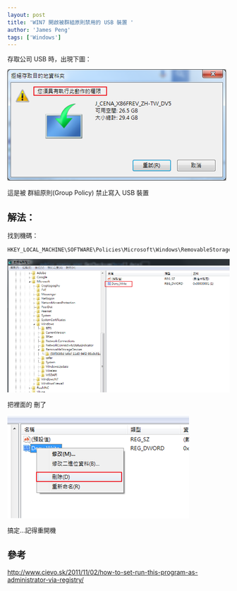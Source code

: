 ```yaml
---
layout: post
title: 'WIN7 開啟被群組原則禁用的 USB 裝置 '
author: 'James Peng'
tags: ['Windows']
---
```


存取公司 USB 時，出現下圖：

![](..\images\2016-05-12-WIN7_HowToUseGroupPolicyToEnableUSBdrives\cSCbDAJ.png)

這是被 群組原則(Group Policy) 禁止寫入 USB 裝置


## 解法： ##

找到機碼：

~~~text
HKEY_LOCAL_MACHINE\SOFTWARE\Policies\Microsoft\Windows\RemovableStorageDevices
~~~   

![](..\images\2016-05-12-WIN7_HowToUseGroupPolicyToEnableUSBdrives\mQtvKLW.png)

把裡面的 刪了

![](..\images\2016-05-12-WIN7_HowToUseGroupPolicyToEnableUSBdrives\CGtNgif.png)

搞定...記得重開機

## 參考 ##
http://www.cievo.sk/2011/11/02/how-to-set-run-this-program-as-administrator-via-registry/

  

